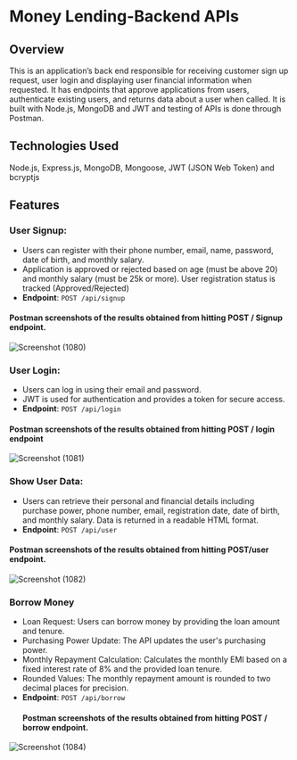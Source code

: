 # Money Lending-Backend APIs
## Overview
This is an application’s back end responsible for receiving customer sign up request, user login and displaying user financial information when requested. It has endpoints that approve applications from users, authenticate existing users, and returns data about a user when called. It is built with Node.js, MongoDB and JWT and testing of APIs is done through Postman.
## Technologies Used
Node.js,
Express.js,
MongoDB,
Mongoose,
JWT (JSON Web Token) and
bcryptjs
## Features
### User Signup:
- Users can register with their phone number, email, name, password, date of birth, and monthly salary.
- Application is approved or rejected based on age (must be above 20) and monthly salary (must be 25k or more).
User registration status is tracked (Approved/Rejected)
- **Endpoint**: `POST /api/signup`
#### Postman screenshots of the results obtained from hitting POST / Signup endpoint.
![Screenshot (1080)](https://github.com/user-attachments/assets/7efab02a-7eaa-43a6-b355-d69e64181f7a)

### User Login:
- Users can log in using their email and password.
- JWT is used for authentication and provides a token for secure access.
- **Endpoint**: `POST /api/login`
#### Postman screenshots of the results obtained from hitting POST / login endpoint
![Screenshot (1081)](https://github.com/user-attachments/assets/b4bbb871-c4fd-4b56-994c-305393a39079)

### Show User Data:
- Users can retrieve their personal and financial details including purchase power, phone number, email, registration date, date of birth, and monthly salary.
Data is returned in a readable HTML format.
- **Endpoint**: `POST /api/user`
#### Postman screenshots of the results obtained from hitting POST/user endpoint.
![Screenshot (1082)](https://github.com/user-attachments/assets/cb474773-67ec-4bb8-bd2b-ddb334ca2685)

### Borrow Money
- Loan Request: Users can borrow money by providing the loan amount and tenure.
- Purchasing Power Update: The API updates the user's purchasing power.
- Monthly Repayment Calculation: Calculates the monthly EMI based on a fixed interest rate of 8% and the provided loan tenure.
- Rounded Values: The monthly repayment amount is rounded to two decimal places for precision.
- **Endpoint**: `POST /api/borrow`
  #### Postman screenshots of the results obtained from hitting POST / borrow endpoint.
![Screenshot (1084)](https://github.com/user-attachments/assets/1d5b7617-e363-41b7-91f5-bf0b40b8951c)



